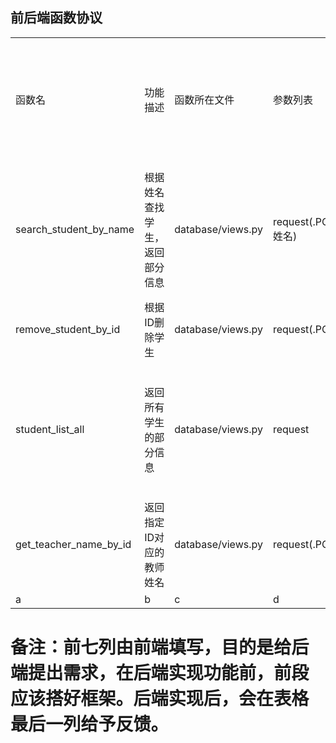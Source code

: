 ## 前后端函数协议

<font size = 5>

<table>
	<tr>
		<td>函数名</td>
		<td>功能描述</td>
		<td>函数所在文件</td>
		<td>参数列表</td>
		<td>返回值和类型</td>
		<td>GET / POST</td>
		<td>填写人</td>
		<td>完成反馈(后端填写)</td>
	</tr>
	<tr>
		<td>search_student_by_name</td>
		<td>根据姓名查找学生，返回部分信息</td>
		<td>database/views.py</td>
		<td>request(.POST['name']: 姓名)</td>
		<td>类型：JsonResponse([{},{},{},...]) 包含匹配的学生的姓名(name)、性别(gender)、生源地(source)、学校(school)、身份证号(school) 注意key必须和括号内的内容相同</td>
		<td>POST</td>
		<td>段清楠</td>
		<td>8</td>
	</tr>
	<tr>
		<td>remove_student_by_id</td>
		<td>根据ID删除学生</td>
		<td>database/views.py</td>
		<td>request(.POST['id']: ID)</td>
		<td>类型：JsonResponse({}) （空字典）</td>
		<td>POST</td>
		<td>段清楠</td>
		<td>8</td>
	</tr>
	<tr>
		<td>student_list_all</td>
		<td>返回所有学生的部分信息</td>
		<td>database/views.py</td>
		<td>request</td>
		<td>类型：JsonResponse([{},{},{},...]) 包含所有学生的姓名(name)、性别(gender)、生源地(source)、学校(school)、身份证号(school) 注意key必须和括号内的内容相同</td>
		<td>POST</td>
		<td>段清楠</td>
		<td>8</td>
	</tr>
	<tr>
		<td>get_teacher_name_by_id</td>
		<td>返回指定ID对应的教师姓名</td>
		<td>database/views.py</td>
		<td>request(.POST['id']: ID)</td>
		<td>类型：JsonResponse({'name':姓名})</td>
		<td>POST</td>
		<td>段清楠</td>
		<td>8</td>
	</tr>
	<tr>
		<td>a</td>
		<td>b</td>
		<td>c</td>
		<td>d</td>
		<td>e</td>
		<td>f</td>
		<td>g</td>
		<td>h</td>
	</tr>
</table>

### 备注：前七列由前端填写，目的是给后端提出需求，在后端实现功能前，前段应该搭好框架。后端实现后，会在表格最后一列给予反馈。

</font>